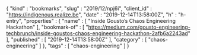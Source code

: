 {
  "kind" : "bookmarks",
  "slug" : "2019/12/npj6i",
  "client_id" : "https://indigenous.realize.be",
  "date" : "2019-12-14T13:58:00Z",
  "h" : "h-entry",
  "properties" : {
    "name" : [ "Inside Gousto’s Chaos Engineering Hackathon" ],
    "bookmark-of" : [ "https://medium.com/gousto-engineering-techbrunch/inside-goustos-chaos-engineering-hackathon-2afb6a2243ad" ],
    "published" : [ "2019-12-14T13:58:00Z" ],
    "category" : [ "chaos-engineering" ]
  },
  "tags" : [ "chaos-engineering" ]
}

